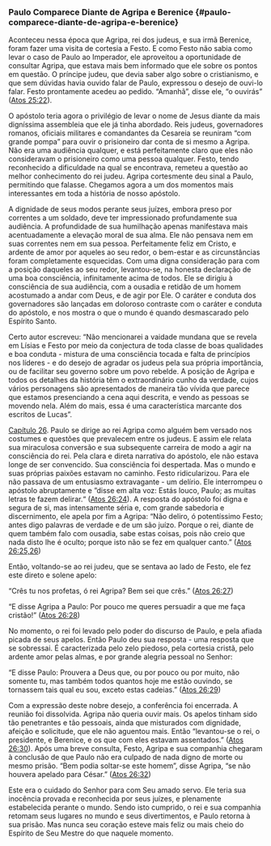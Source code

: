 ### Paulo Comparece Diante de Agripa e Berenice {#paulo-comparece-diante-de-agripa-e-berenice}

Aconteceu nessa época que Agripa, rei dos judeus, e sua irmã Berenice, foram fazer uma visita de cortesia a Festo. E como Festo não sabia como levar o caso de Paulo ao Imperador, ele aproveitou a oportunidade de consultar Agripa, que estava mais bem informado que ele sobre os pontos em questão. O príncipe judeu, que devia saber algo sobre o cristianismo, e que sem dúvidas havia ouvido falar de Paulo, expressou o desejo de ouvi-lo falar. Festo prontamente acedeu ao pedido. “Amanhã”, disse ele, “o ouvirás” ([Atos 25:22](http://bibliaonline.com.br/acf/atos/25/22)).

O apóstolo teria agora o privilégio de levar o nome de Jesus diante da mais digníssima assembleia que ele já tinha abordado. Reis judeus, governadores romanos, oficiais militares e comandantes da Cesareia se reuniram “com grande pompa” para ouvir o prisioneiro dar conta de si mesmo a Agripa. Não era uma audiência qualquer, e está perfeitamente claro que eles não consideravam o prisioneiro como uma pessoa qualquer. Festo, tendo reconhecido a dificuldade na qual se encontrava, remeteu a questão ao melhor conhecimento do rei judeu. Agripa cortesmente deu sinal a Paulo, permitindo que falasse. Chegamos agora a um dos momentos mais interessantes em toda a história de nosso apóstolo.

A dignidade de seus modos perante seus juízes, embora preso por correntes a um soldado, deve ter impressionado profundamente sua audiência. A profundidade de sua humilhação apenas manifestava mais acentuadamente a elevação moral de sua alma. Ele não pensava nem em suas correntes nem em sua pessoa. Perfeitamente feliz em Cristo, e ardente de amor por aqueles ao seu redor, o bem-estar e as circunstâncias foram completamente esquecidas. Com uma digna consideração para com a posição daqueles ao seu redor, levantou-se, na honesta declaração de uma boa consciência, infinitamente acima de todos. Ele se dirigiu à consciência de sua audiência, com a ousadia e retidão de um homem acostumado a andar com Deus, e de agir por Ele. O caráter e conduta dos governadores são lançadas em doloroso contraste com o caráter e conduta do apóstolo, e nos mostra o que o mundo é quando desmascarado pelo Espírito Santo.

Certo autor escreveu: “Não mencionarei a vaidade mundana que se revela em Lísias e Festo por meio da conjectura de toda classe de boas qualidades e boa conduta - mistura de uma consciência tocada e falta de princípios nos líderes - e do desejo de agradar os judeus pela sua própria importância, ou de facilitar seu governo sobre um povo rebelde. A posição de Agripa e todos os detalhes da história têm o extraordinário cunho da verdade, cujos vários personagens são apresentados de maneira tão vívida que parece que estamos presenciando a cena aqui descrita, e vendo as pessoas se movendo nela. Além do mais, essa é uma característica marcante dos escritos de Lucas”.

[Capítulo 26](http://bibliaonline.com.br/acf/atos/26). Paulo se dirige ao rei Agripa como alguém bem versado nos costumes e questões que prevalecem entre os judeus. E assim ele relata sua miraculosa conversão e sua subsequente carreira de modo a agir na consciência do rei. Pela clara e direta narrativa do apóstolo, ele não estava longe de ser convencido. Sua consciência foi despertada. Mas o mundo e suas próprias paixões estavam no caminho. Festo ridicularizou. Para ele não passava de um entusiasmo extravagante - um delírio. Ele interrompeu o apóstolo abruptamente e ”disse em alta voz: Estás louco, Paulo; as muitas letras te fazem delirar.“ ([Atos 26:24](http://bibliaonline.com.br/acf/atos/26/24)). A resposta do apóstolo foi digna e segura de si, mas intensamente séria e, com grande sabedoria e discernimento, ele apela por fim a Agripa: “Não deliro, ó potentíssimo Festo; antes digo palavras de verdade e de um são juízo. Porque o rei, diante de quem também falo com ousadia, sabe estas coisas, pois não creio que nada disto lhe é oculto; porque isto não se fez em qualquer canto.” ([Atos 26:25,26](http://bibliaonline.com.br/acf/atos/26/25,26))

Então, voltando-se ao rei judeu, que se sentava ao lado de Festo, ele fez este direto e solene apelo:

“Crês tu nos profetas, ó rei Agripa? Bem sei que crês.” ([Atos 26:27](http://bibliaonline.com.br/acf/atos/26/27))

“E disse Agripa a Paulo: Por pouco me queres persuadir a que me faça cristão!” ([Atos 26:28](http://bibliaonline.com.br/acf/atos/26/28))

No momento, o rei foi levado pelo poder do discurso de Paulo, e pela afiada picada de seus apelos. Então Paulo deu sua resposta - uma resposta que se sobressai. É caracterizada pelo zelo piedoso, pela cortesia cristã, pelo ardente amor pelas almas, e por grande alegria pessoal no Senhor:

“E disse Paulo: Prouvera a Deus que, ou por pouco ou por muito, não somente tu, mas também todos quantos hoje me estão ouvindo, se tornassem tais qual eu sou, exceto estas cadeias.” ([Atos 26:29](http://bibliaonline.com.br/acf/atos/26/29))

Com a expressão deste nobre desejo, a conferência foi encerrada. A reunião foi dissolvida. Agripa não queria ouvir mais. Os apelos tinham sido tão penetrantes e tão pessoais, ainda que misturados com dignidade, afeição e solicitude, que ele não aguentou mais. Então “levantou-se o rei, o presidente, e Berenice, e os que com eles estavam assentados.” ([Atos 26:30](http://bibliaonline.com.br/acf/atos/26/30)). Após uma breve consulta, Festo, Agripa e sua companhia chegaram à conclusão de que Paulo não era culpado de nada digno de morte ou mesmo prisão. “Bem podia soltar-se este homem”, disse Agripa, “se não houvera apelado para César.” ([Atos 26:32](http://bibliaonline.com.br/acf/atos/26/32))

Este era o cuidado do Senhor para com Seu amado servo. Ele teria sua inocência provada e reconhecida por seus juízes, e plenamente estabelecida perante o mundo. Sendo isto cumprido, o rei e sua companhia retomam seus lugares no mundo e seus divertimentos, e Paulo retorna à sua prisão. Mas nunca seu coração esteve mais feliz ou mais cheio do Espírito de Seu Mestre do que naquele momento.